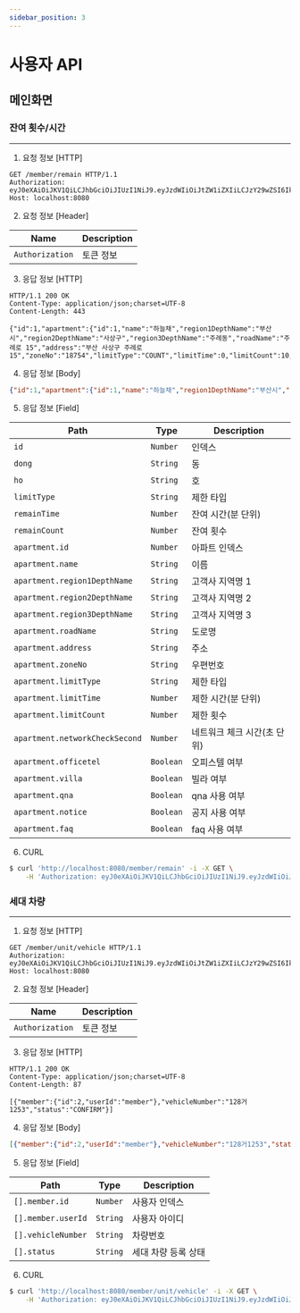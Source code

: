 ```yaml
---
sidebar_position: 3
---
```


# 사용자 API

## 메인화면

### 잔여 횟수/시간

---

1. 요청 정보 [HTTP]

```http
GET /member/remain HTTP/1.1
Authorization: eyJ0eXAiOiJKV1QiLCJhbGciOiJIUzI1NiJ9.eyJzdWIiOiJtZW1iZXIiLCJzY29wZSI6Ik1FTUJFUiIsImlzcyI6Im5vbWFkbGFiIiwiZXhwIjoxNzEwMjMxMzgxLCJ0eXBlIjoiQUNDRVNTX1RPS0VOIn0.7DlZwMtUYN6QOg2K8KrQ30BHJiilqWQFf7t6Kf_JdCA
Host: localhost:8080

```

2. 요청 정보 [Header]

Name | Description
---- | -----------
`Authorization` | 토큰 정보

3. 응답 정보 [HTTP]

```http
HTTP/1.1 200 OK
Content-Type: application/json;charset=UTF-8
Content-Length: 443

{"id":1,"apartment":{"id":1,"name":"하늘채","region1DepthName":"부산시","region2DepthName":"사상구","region3DepthName":"주례동","roadName":"주례로 15","address":"부산 사상구 주례로 15","zoneNo":"18754","limitType":"COUNT","limitTime":0,"limitCount":10,"networkCheckSecond":10,"officetel":false,"villa":false,"notice":true,"qna":true,"faq":true},"dong":"101","ho":"2103","limitType":"NONE","remainTime":0,"remainCount":0}
```

4. 응답 정보 [Body]

```json
{"id":1,"apartment":{"id":1,"name":"하늘채","region1DepthName":"부산시","region2DepthName":"사상구","region3DepthName":"주례동","roadName":"주례로 15","address":"부산 사상구 주례로 15","zoneNo":"18754","limitType":"COUNT","limitTime":0,"limitCount":10,"networkCheckSecond":10,"officetel":false,"villa":false,"notice":true,"qna":true,"faq":true},"dong":"101","ho":"2103","limitType":"NONE","remainTime":0,"remainCount":0}
```

5. 응답 정보 [Field]

Path | Type | Description
---- | ---- | -----------
`id` | `Number` | 인덱스
`dong` | `String` | 동
`ho` | `String` | 호
`limitType` | `String` | 제한 타입
`remainTime` | `Number` | 잔여 시간(분 단위)
`remainCount` | `Number` | 잔여 횟수
`apartment.id` | `Number` | 아파트 인덱스
`apartment.name` | `String` | 이름
`apartment.region1DepthName` | `String` | 고객사 지역명 1
`apartment.region2DepthName` | `String` | 고객사 지역명 2
`apartment.region3DepthName` | `String` | 고객사 지역명 3
`apartment.roadName` | `String` | 도로명
`apartment.address` | `String` | 주소
`apartment.zoneNo` | `String` | 우편번호
`apartment.limitType` | `String` | 제한 타입
`apartment.limitTime` | `Number` | 제한 시간(분 단위)
`apartment.limitCount` | `Number` | 제한 횟수
`apartment.networkCheckSecond` | `Number` | 네트워크 체크 시간(초 단위)
`apartment.officetel` | `Boolean` | 오피스텔 여부
`apartment.villa` | `Boolean` | 빌라 여부
`apartment.qna` | `Boolean` | qna 사용 여부
`apartment.notice` | `Boolean` | 공지 사용 여부
`apartment.faq` | `Boolean` | faq 사용 여부

6. CURL

```bash
$ curl 'http://localhost:8080/member/remain' -i -X GET \
    -H 'Authorization: eyJ0eXAiOiJKV1QiLCJhbGciOiJIUzI1NiJ9.eyJzdWIiOiJtZW1iZXIiLCJzY29wZSI6Ik1FTUJFUiIsImlzcyI6Im5vbWFkbGFiIiwiZXhwIjoxNzEwMjMxMzgxLCJ0eXBlIjoiQUNDRVNTX1RPS0VOIn0.7DlZwMtUYN6QOg2K8KrQ30BHJiilqWQFf7t6Kf_JdCA'
```

### 세대 차량

---

1. 요청 정보 [HTTP]

```http
GET /member/unit/vehicle HTTP/1.1
Authorization: eyJ0eXAiOiJKV1QiLCJhbGciOiJIUzI1NiJ9.eyJzdWIiOiJtZW1iZXIiLCJzY29wZSI6Ik1FTUJFUiIsImlzcyI6Im5vbWFkbGFiIiwiZXhwIjoxNzEwMjMxNDA2LCJ0eXBlIjoiQUNDRVNTX1RPS0VOIn0.RXkuFBTvJ20VRXOKbRMIrPuoyEE_yHvFKbcKtdqNUv0
Host: localhost:8080
```

2. 요청 정보 [Header]

Name | Description
---- | -----------
`Authorization` | 토큰 정보

3. 응답 정보 [HTTP]

```http
HTTP/1.1 200 OK
Content-Type: application/json;charset=UTF-8
Content-Length: 87

[{"member":{"id":2,"userId":"member"},"vehicleNumber":"128거1253","status":"CONFIRM"}]
```

4. 응답 정보 [Body]

```json
[{"member":{"id":2,"userId":"member"},"vehicleNumber":"128거1253","status":"CONFIRM"}]
```

5. 응답 정보 [Field]

Path | Type | Description
---- | ---- | -----------
`[].member.id` | `Number` | 사용자 인덱스
`[].member.userId` | `String` | 사용자 아이디
`[].vehicleNumber` | `String` | 차량번호
`[].status` | `String` | 세대 차량 등록 상태


6. CURL

```bash
$ curl 'http://localhost:8080/member/unit/vehicle' -i -X GET \
    -H 'Authorization: eyJ0eXAiOiJKV1QiLCJhbGciOiJIUzI1NiJ9.eyJzdWIiOiJtZW1iZXIiLCJzY29wZSI6Ik1FTUJFUiIsImlzcyI6Im5vbWFkbGFiIiwiZXhwIjoxNzEwMjMxNDA2LCJ0eXBlIjoiQUNDRVNTX1RPS0VOIn0.RXkuFBTvJ20VRXOKbRMIrPuoyEE_yHvFKbcKtdqNUv0'
```
